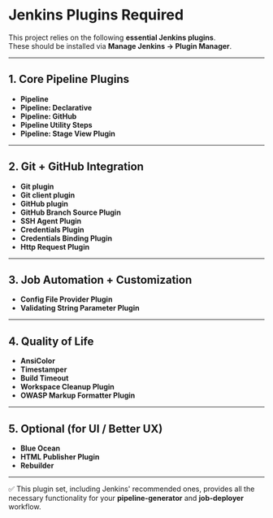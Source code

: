 # Jenkins Plugins Required

This project relies on the following **essential Jenkins plugins**.  
These should be installed via **Manage Jenkins → Plugin Manager**.

---

## 1. Core Pipeline Plugins
- **Pipeline**
- **Pipeline: Declarative**  
- **Pipeline: GitHub**
- **Pipeline Utility Steps**  
- **Pipeline: Stage View Plugin**

---

## 2. Git + GitHub Integration
- **Git plugin**  
- **Git client plugin**  
- **GitHub plugin**  
- **GitHub Branch Source Plugin**  
- **SSH Agent Plugin**
- **Credentials Plugin**  
- **Credentials Binding Plugin**  
- **Http Request Plugin**

---

## 3. Job Automation + Customization
- **Config File Provider Plugin**
- **Validating String Parameter Plugin**

---

## 4. Quality of Life
- **AnsiColor**
- **Timestamper**
- **Build Timeout** 
- **Workspace Cleanup Plugin**
- **OWASP Markup Formatter Plugin**

---

## 5. Optional (for UI / Better UX)
- **Blue Ocean**
- **HTML Publisher Plugin**
- **Rebuilder**

---

✅ This plugin set, including Jenkins' recommended ones, provides all the necessary functionality for your **pipeline-generator** and **job-deployer** workflow.
